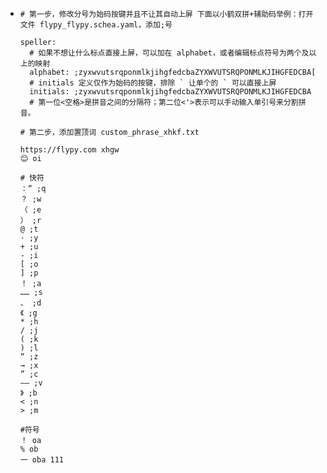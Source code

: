 - ```
  # 第一步，修改分号为始码按键并且不让其自动上屏 下面以小鹤双拼+辅助码举例：打开文件 flypy_flypy.schea.yaml，添加;号
  
  speller:
    # 如果不想让什么标点直接上屏，可以加在 alphabet，或者编辑标点符号为两个及以上的映射
    alphabet: ;zyxwvutsrqponmlkjihgfedcbaZYXWVUTSRQPONMLKJIHGFEDCBA[
    # initials 定义仅作为始码的按键，排除 ` 让单个的 ` 可以直接上屏
    initials: ;zyxwvutsrqponmlkjihgfedcbaZYXWVUTSRQPONMLKJIHGFEDCBA
    # 第一位<空格>是拼音之间的分隔符；第二位<'>表示可以手动输入单引号来分割拼音。
  
  # 第二步，添加置顶词 custom_phrase_xhkf.txt
  
  https://flypy.com xhgw
  😊 oi
  
  # 快符
  ：“ ;q
  ？ ;w
  （ ;e
  ） ;r
  @ ;t
  · ;y
  + ;u
  - ;i
  [ ;o
  ] ;p
  ！ ;a
  …… ;s
  、 ;d
  《 ;g
  * ;h
  / ;j
  ( ;k
  ) ;l
  “ ;z
  → ;x
  ” ;c
  —— ;v
  》 ;b
  < ;n
  > ;m
  
  #符号
  ！ oa
  % ob
  一 oba 111
  ```